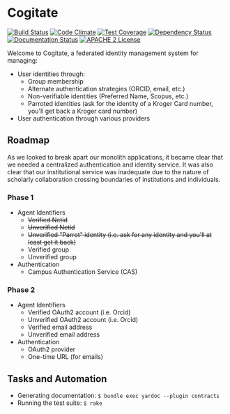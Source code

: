 # Cogitate

[![Build Status](https://travis-ci.org/ndlib/cogitate.png?branch=master)](https://travis-ci.org/ndlib/cogitate)
[![Code Climate](https://codeclimate.com/github/ndlib/cogitate.png)](https://codeclimate.com/github/ndlib/cogitate)
[![Test Coverage](https://codeclimate.com/github/ndlib/cogitate/badges/coverage.svg)](https://codeclimate.com/github/ndlib/cogitate)
[![Dependency Status](https://gemnasium.com/ndlib/cogitate.svg)](https://gemnasium.com/ndlib/cogitate)
[![Documentation Status](http://inch-ci.org/github/ndlib/cogitate.svg?branch=master)](http://inch-ci.org/github/ndlib/cogitate)
[![APACHE 2 License](http://img.shields.io/badge/APACHE2-license-blue.svg)](./LICENSE)

Welcome to Cogitate, a federated identity management system for managing:

* User identities through:
  * Group membership
  * Alternate authentication strategies (ORCID, email, etc.)
  * Non-verifiable identities (Preferred Name, Scopus, etc.)
  * Parroted identities (ask for the identity of a Kroger Card number, you'll get back a Kroger card number)
* User authentication through various providers

## Roadmap

As we looked to break apart our monolith applications, it became clear that we needed a centralized authentication and identity service.
It was also clear that our institutional service was inadequate due to the nature of scholarly collaboration crossing boundaries of institutions and individuals.

### Phase 1

* Agent Identifiers
  * ~~Verified Netid~~
  * ~~Unverified Netid~~
  * ~~Unverified "Parrot" identity (i.e. ask for any identity and you'll at least get it back)~~
  * Verified group
  * Unverified group
* Authentication
  * Campus Authentication Service (CAS)

### Phase 2

* Agent Identifiers
  * Verified OAuth2 account (i.e. Orcid)
  * Unverified OAuth2 account (i.e. Orcid)
  * Verified email address
  * Unverified email address
* Authentication
  * OAuth2 provider
  * One-time URL (for emails)

## Tasks and Automation

* Generating documentation: `$ bundle exec yardoc --plugin contracts`
* Running the test suite: `$ rake`
